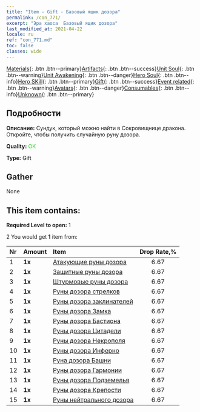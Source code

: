 ```yaml
---
title: "Item - Gift - Базовый ящик дозора"
permalink: /con_771/
excerpt: "Эра хаоса  Базовый ящик дозора"
last_modified_at: 2021-04-22
locale: ru
ref: "con_771.md"
toc: false
classes: wide
---
```

 [Materials](/ItemsRU/){: .btn .btn--primary}[Artifacts](/ItemsRU/Artifacts/){: .btn .btn--success}[Unit Soul](/ItemsRU/UnitSoul/){: .btn .btn--warning}[Unit Awakening](/ItemsRU/UnitAwakening/){: .btn .btn--danger}[Hero Soul](/ItemsRU/HeroSoul/){: .btn .btn--info}[Hero SKill](/ItemsRU/HeroSkill/){: .btn .btn--primary}[Gift](/ItemsRU/Gift/){: .btn .btn--success}[Event related](/ItemsRU/Events/){: .btn .btn--warning}[Avatars](/ItemsRU/Avatars/){: .btn .btn--danger}[Consumables](/ItemsRU/Consumables/){: .btn .btn--info}[Unknown](/ItemsRU/Unknown/){: .btn .btn--primary}

## Подробности
 **Описание:** Сундук, который можно найти в Сокровищнице дракона. Откройте, чтобы получить случайную руну дозора.

 **Quality:** <span style="color: #32CD32">OK</span>

 **Type:** Gift

## Gather

  None

## This item contains:

 **Required Level to open:** 1

 2 You would get **1** item  from:

  | Nr | Amount |     Item    | Drop Rate,% |
  |:---|:-------|:------------|:---------:|
  | 1 |  **1x** | [Атакующие руны дозора](/ru/Items/con_734/) | 6.67 | 
  | 2 |  **1x** | [Защитные руны дозора](/ru/Items/con_739/) | 6.67 | 
  | 3 |  **1x** | [Штурмовые руны дозора](/ru/Items/con_741/) | 6.67 | 
  | 4 |  **1x** | [Руны дозора стрелков](/ru/Items/con_742/) | 6.67 | 
  | 5 |  **1x** | [Руны дозора заклинателей](/ru/Items/con_746/) | 6.67 | 
  | 6 |  **1x** | [Руны дозора Замка](/ru/Items/con_752/) | 6.67 | 
  | 7 |  **1x** | [Руны дозора Бастиона](/ru/Items/con_753/) | 6.67 | 
  | 8 |  **1x** | [Руны дозора Цитадели](/ru/Items/con_754/) | 6.67 | 
  | 9 |  **1x** | [Руны дозора Некрополя](/ru/Items/con_755/) | 6.67 | 
  | 10 |  **1x** | [Руны дозора Инферно](/ru/Items/con_777/) | 6.67 | 
  | 11 |  **1x** | [Руна дозора Башни](/ru/Items/con_785/) | 6.67 | 
  | 12 |  **1x** | [Руны дозора Гармонии](/ru/Items/con_791/) | 6.67 | 
  | 13 |  **1x** | [Руны дозора Подземелья](/ru/Items/con_792/) | 6.67 | 
  | 14 |  **1x** | [Руны дозора Крепости](/ru/Items/con_818/) | 6.67 | 
  | 15 |  **1x** | [Руны нейтрального дозора](/ru/Items/con_869/) | 6.67 | 
